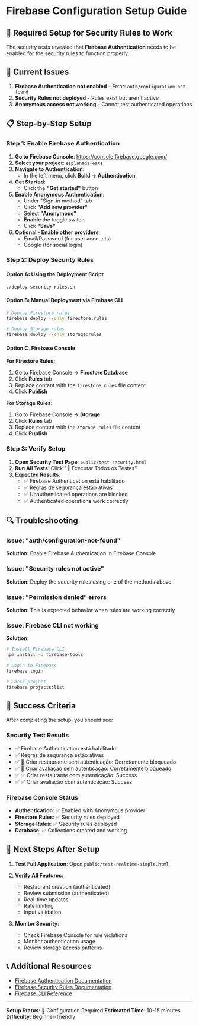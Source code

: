 # Firebase Configuration Setup Guide

## 🔧 Required Setup for Security Rules to Work

The security tests revealed that **Firebase Authentication** needs to be enabled for the security rules to function properly.

## 🚨 Current Issues

1. **Firebase Authentication not enabled** - Error: `auth/configuration-not-found`
2. **Security Rules not deployed** - Rules exist but aren't active
3. **Anonymous access not working** - Cannot test authenticated operations

## 📋 Step-by-Step Setup

### Step 1: Enable Firebase Authentication

1. **Go to Firebase Console**: https://console.firebase.google.com/
2. **Select your project**: `esplanada-eats`
3. **Navigate to Authentication**:
   - In the left menu, click **Build → Authentication**
4. **Get Started**:
   - Click the **"Get started"** button
5. **Enable Anonymous Authentication**:
   - Under "Sign-in method" tab
   - Click **"Add new provider"**
   - Select **"Anonymous"**
   - **Enable** the toggle switch
   - Click **"Save"**
6. **Optional - Enable other providers**:
   - Email/Password (for user accounts)
   - Google (for social login)

### Step 2: Deploy Security Rules

#### Option A: Using the Deployment Script
```bash
./deploy-security-rules.sh
```

#### Option B: Manual Deployment via Firebase CLI
```bash
# Deploy Firestore rules
firebase deploy --only firestore:rules

# Deploy Storage rules
firebase deploy --only storage:rules
```

#### Option C: Firebase Console

**For Firestore Rules:**
1. Go to Firebase Console → **Firestore Database**
2. Click **Rules** tab
3. Replace content with the `firestore.rules` file content
4. Click **Publish**

**For Storage Rules:**
1. Go to Firebase Console → **Storage**
2. Click **Rules** tab
3. Replace content with the `storage.rules` file content
4. Click **Publish**

### Step 3: Verify Setup

1. **Open Security Test Page**: `public/test-security.html`
2. **Run All Tests**: Click "🚀 Executar Todos os Testes"
3. **Expected Results**:
   - ✅ Firebase Authentication está habilitado
   - ✅ Regras de segurança estão ativas
   - ✅ Unauthenticated operations are blocked
   - ✅ Authenticated operations work correctly

## 🔍 Troubleshooting

### Issue: "auth/configuration-not-found"
**Solution**: Enable Firebase Authentication in Firebase Console

### Issue: "Security rules not active"
**Solution**: Deploy the security rules using one of the methods above

### Issue: "Permission denied" errors
**Solution**: This is expected behavior when rules are working correctly

### Issue: Firebase CLI not working
**Solution**:
```bash
# Install Firebase CLI
npm install -g firebase-tools

# Login to Firebase
firebase login

# Check project
firebase projects:list
```

## 🎯 Success Criteria

After completing the setup, you should see:

### Security Test Results
- ✅ Firebase Authentication está habilitado
- ✅ Regras de segurança estão ativas
- ✅ 🚫 Criar restaurante sem autenticação: Corretamente bloqueado
- ✅ 🚫 Criar avaliação sem autenticação: Corretamente bloqueado
- ✅ ✅ Criar restaurante com autenticação: Success
- ✅ ✅ Criar avaliação com autenticação: Success

### Firebase Console Status
- **Authentication**: ✅ Enabled with Anonymous provider
- **Firestore Rules**: ✅ Security rules deployed
- **Storage Rules**: ✅ Security rules deployed
- **Database**: ✅ Collections created and working

## 🚀 Next Steps After Setup

1. **Test Full Application**: Open `public/test-realtime-simple.html`
2. **Verify All Features**:
   - Restaurant creation (authenticated)
   - Review submission (authenticated)
   - Real-time updates
   - Rate limiting
   - Input validation

3. **Monitor Security**:
   - Check Firebase Console for rule violations
   - Monitor authentication usage
   - Review storage access patterns

## 📞 Additional Resources

- [Firebase Authentication Documentation](https://firebase.google.com/docs/auth)
- [Firebase Security Rules Documentation](https://firebase.google.com/docs/firestore/security)
- [Firebase CLI Reference](https://firebase.google.com/docs/cli)

---

**Setup Status**: 🔧 Configuration Required
**Estimated Time**: 10-15 minutes
**Difficulty**: Beginner-friendly